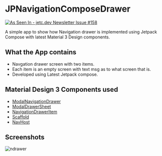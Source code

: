 # JPNavigationComposeDrawer

<a href="https://jetc.dev/issues/158.html"><img src="https://img.shields.io/badge/As_Seen_In-jetc.dev_Newsletter_Issue_%23158-blue?logo=Jetpack+Compose&amp;logoColor=white" alt="As Seen In - jetc.dev Newsletter Issue #158"></a>

A simple app to show how Navigation drawer is implemented using Jetpack Compose with latest Material 3 Design components.

## What the App contains
- Navgation drawer screen with two items.
- Each item is an empty screen with text msg as to what screen that is.
- Developed using Latest Jetpack compose.

## Material Design 3 Components used
- [ModalNavigationDrawer](https://developer.android.com/reference/kotlin/androidx/compose/material3/package-summary#ModalNavigationDrawer(kotlin.Function0,androidx.compose.ui.Modifier,androidx.compose.material3.DrawerState,kotlin.Boolean,androidx.compose.ui.graphics.Color,kotlin.Function0))
- [ModalDrawerSheet](https://medium.com/r/?url=https%3A%2F%2Fdeveloper.android.com%2Freference%2Fkotlin%2Fandroidx%2Fcompose%2Fmaterial3%2Fpackage-summary%23ModalDrawerSheet%28androidx.compose.ui.Modifier%2Candroidx.compose.ui.graphics.Shape%2Candroidx.compose.ui.graphics.Color%2Candroidx.compose.ui.graphics.Color%2Candroidx.compose.ui.unit.Dp%2Candroidx.compose.foundation.layout.WindowInsets%2Ckotlin.Function1%29)
- [NavigationDrawerItem](https://medium.com/r/?url=https%3A%2F%2Fdeveloper.android.com%2Freference%2Fkotlin%2Fandroidx%2Fcompose%2Fmaterial3%2Fpackage-summary%23NavigationDrawerItem%28kotlin.Function0%2Ckotlin.Boolean%2Ckotlin.Function0%2Candroidx.compose.ui.Modifier%2Ckotlin.Function0%2Ckotlin.Function0%2Candroidx.compose.ui.graphics.Shape%2Candroidx.compose.material3.NavigationDrawerItemColors%2Candroidx.compose.foundation.interaction.MutableInteractionSource%29)
- [Scaffold](https://developer.android.com/reference/kotlin/androidx/compose/material/package-summary#scaffold)
- [NavHost](https://medium.com/r/?url=https%3A%2F%2Fdeveloper.android.com%2Freference%2Fandroidx%2Fnavigation%2FNavHost)


 ## Screenshots 
 
 ![ndrawer](https://user-images.githubusercontent.com/61533235/227594645-73741358-d14b-4e25-b55d-abca368023af.gif)

